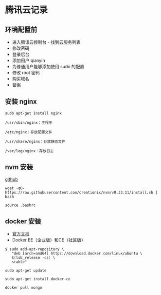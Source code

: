 # 腾讯云记录

## 环境配置前

- 进入腾讯云控制台 - 找到云服务列表
- 修改密码
- 登录后台
- 添加用户 qianyin
- 为普通用户能够添加使用 sudo 的配置
- 修改 root 密码
- 购买域名
- 备案

## 安装 nginx

```shell
sudo apt-get install nginx

/usr/sbin/nginx：主程序

/etc/nginx：存放配置文件

/usr/share/nginx：存放静态文件

/var/log/nginx：存放日志
```

## nvm 安装

[github](https://github.com/creationix/nvm/blob/master/README.md)

```shell
wget -qO- https://raw.githubusercontent.com/creationix/nvm/v0.33.11/install.sh | bash
```

```shell
source .bashrc
```

## docker 安装

- [官方文档](https://docs.docker.com/)
- Docker EE（企业版）和CE（社区版）

```shell
$ sudo add-apt-repository \
   "deb [arch=amd64] https://download.docker.com/linux/ubuntu \
   $(lsb_release -cs) \
   stable"
```

```shell
sudo apt-get update
```

```shell
sudo apt-get install docker-ce
```

```shell
docker pull mongo
```